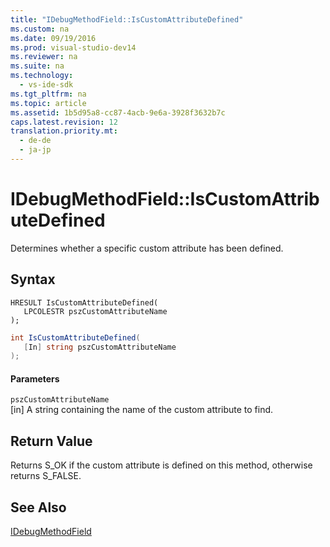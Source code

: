 ```yaml
---
title: "IDebugMethodField::IsCustomAttributeDefined"
ms.custom: na
ms.date: 09/19/2016
ms.prod: visual-studio-dev14
ms.reviewer: na
ms.suite: na
ms.technology: 
  - vs-ide-sdk
ms.tgt_pltfrm: na
ms.topic: article
ms.assetid: 1b5d95a8-cc87-4acb-9e6a-3928f3632b7c
caps.latest.revision: 12
translation.priority.mt: 
  - de-de
  - ja-jp
---
```

# IDebugMethodField::IsCustomAttributeDefined
Determines whether a specific custom attribute has been defined.  
  
## Syntax  
  
```cpp#  
HRESULT IsCustomAttributeDefined(   
   LPCOLESTR pszCustomAttributeName  
);  
```  
  
```c#  
int IsCustomAttributeDefined(  
   [In] string pszCustomAttributeName  
);  
```  
  
#### Parameters  
 `pszCustomAttributeName`  
 [in] A string containing the name of the custom attribute to find.  
  
## Return Value  
 Returns S_OK if the custom attribute is defined on this method, otherwise returns S_FALSE.  
  
## See Also  
 [IDebugMethodField](../vs140/IDebugMethodField.md)